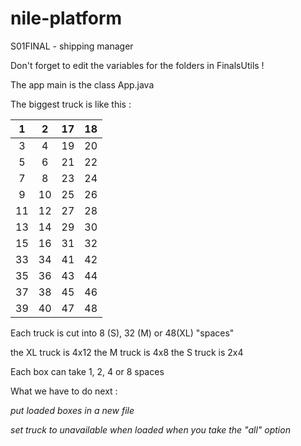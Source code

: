 # nile-platform
S01FINAL - shipping manager

Don't forget to edit the variables for the folders in FinalsUtils !

The app main is the class App.java

The biggest truck is like this :

1 | 2 | 17 | 18
:-: |:-: | :-: | :-:
3 | 4 | 19 | 20
5 | 6 | 21 | 22
7 | 8 | 23 | 24
9 | 10 | 25 | 26
11 | 12 | 27 | 28
13 | 14 | 29 | 30
15 | 16 | 31 | 32
33 | 34 | 41 | 42
35 | 36 | 43 | 44
37 | 38 | 45 | 46
39 | 40 | 47 | 48

Each truck is cut into 8 (S), 32 (M) or 48(XL) "spaces"

the XL truck is 4x12
the M truck is 4x8
the S truck is 2x4

Each box can take 1, 2, 4 or 8 spaces

What we have to do next :

*put loaded boxes in a new file*

*set truck to unavailable when loaded when you take the "all" option*